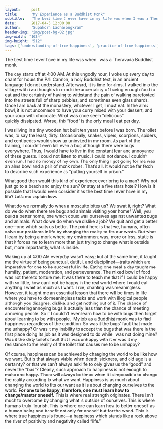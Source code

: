 ```yaml
---
layout:     post
title:      "My Experience as a Buddhist Monk"
subtitle:   "The best time I ever have in my life was when I was a Theravada Buddhist monk."
date:       2017-04-5 12:00:00
author:     "Supakorn Laohasongkram"
header-img: "img/post-bg-02.jpg"
img-width: "1024"
img-height: "512"
tags: ['understanding-of-true-happiness', 'practice-of-true-happiness']
---
```

The best time I ever have in my life was when I was a Theravada Buddhist monk.

The day starts off at 4:00 AM. At this ungodly hour, I woke up every day to chant for hours the Pali Cannon, a holy Buddhist text, in an ancient language I do not understand. Afterward, it is time for alms. I walked into the village with two thoughts in mind: the uncertainty of having enough food to eat and the certainty of having to withstand the pain of walking barefooted into the streets full of sharp pebbles, and sometimes even glass shards. Once I am back at the monastery, whatever I get, I must eat. In the alms bowl, it is not uncommon to have your curry mixed with your dessert, and your soup with chocolate. What was once seem “delicious” quickly dissipated. Worse, this “food” is the only meal I eat per day.

I was living in a tiny wooden hut built ten years before I was born. The toilet was, to say the least, dirty. Occasionally, snakes, vipers, scorpions, spiders, and centipedes would show up uninvited in my room. As part of the training, I couldn’t even kill even a bug although there were bugs everywhere. Thus, I would have to live in the constant fear and annoyance of these guests. I could not listen to music. I could not dance. I couldn’t even run. I had no money of my own. The only thing I got going for me was an alms bowl and a pair of monk robes. That’s all. It would not be far fetch to describe such experience as "putting yourself in prison."

What good then would this kind of experience ever bring to a man? Why not just go to a beach and enjoy the sun? Or stay at a five stars hotel? How is it possible that I would even consider it as the best time I ever have in my life? Let’s me explain how.

What do we normally do when a mosquito bites us? We swat it, right? What do we do when there are bugs and animals visiting your home? Well, you build a better home, one which could wall ourselves against unwanted bugs and animals. What do we do when we dislike a job? We quit and get a better one—one which suits us better. The point here is that we, humans, often solve our problems in life by changing the reality to fits our wants. But what I learn by being a monk where my environment was, more or less, static is that it forces me to learn more than just trying to change what is outside but, more importantly, what is inside.

Waking up at 4:00 AM everyday wasn’t easy; but at the same time, it taught me the virtue of being punctual, dutiful, and disciplined—traits which are imperative for one to be successful in life. Eating one meal a day taught me humility, patient, moderation, and perseverance. The mixed bowl of food was not there to torture me. It was there to teach me that if I could be happy with so little, how can I not be happy in the real world where I could eat anything I want as much as I want. True, chanting was meaningless. However, it taught me an essential lesson that there will be times in life where you have to do meaningless tasks and work with illogical people although you disagree, dislike, and get nothing out of it. The chance of encountering annoying bugs is actually less than the chance of meeting annoying people. So if I couldn’t even learn how to be with bugs then forget about learning to be with people.  My job as a Buddhist monk was to find happiness regardless of the condition. So was it the bugs’ fault that made me unhappy? Or was it my inability to accept the bugs that was there in the first place doing its job as it was designed to do while I was not doing mine? Was it the dirty toilet’s fault that I was unhappy with it or was it my resistance to the reality of the toilet that causes me to be unhappy?

Of course, happiness can be achieved by changing the world to be like how we want. But is that always viable when death, sickness, and old age is a certainty? or that we can’t always ask life to only gives us the “good” and never the “bad”? Clearly, such approach to happiness is not enough to make one happy. There will always be times when it is impossible to change the reality according to what we want. Happiness is as much about changing the world to fits our want as it is about changing ourselves to the world. <strong>For one to be happy, therefore, one must learn how to change/master oneself.</strong> This is where real strength originates. There isn’t much to overcome by changing what is outside of ourselves. This is where humans truly flourish. This is where one can learn how to better oneself as a human being and benefit not only for oneself but for the world. This is where true happiness is found—a happiness which stands like a rock above the river of positivity and negativity called “life.”